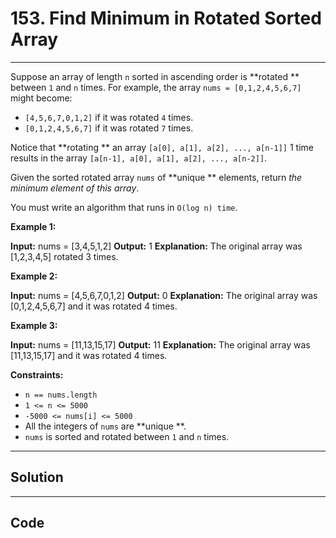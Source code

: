 # 153. Find Minimum in Rotated Sorted Array

---

Suppose an array of length `n` sorted in ascending order is **rotated ** between `1` and `n` times. For example, the array `nums = [0,1,2,4,5,6,7]` might become:

  * `[4,5,6,7,0,1,2]` if it was rotated `4` times.
  * `[0,1,2,4,5,6,7]` if it was rotated `7` times.



Notice that **rotating ** an array `[a[0], a[1], a[2], ..., a[n-1]]` 1 time results in the array `[a[n-1], a[0], a[1], a[2], ..., a[n-2]]`.

Given the sorted rotated array `nums` of **unique ** elements, return _the minimum element of this array_.

You must write an algorithm that runs in `O(log n) time`.

 

**Example 1:**


**Input:** nums = [3,4,5,1,2]
**Output:** 1
**Explanation:** The original array was [1,2,3,4,5] rotated 3 times.


**Example 2:**


**Input:** nums = [4,5,6,7,0,1,2]
**Output:** 0
**Explanation:** The original array was [0,1,2,4,5,6,7] and it was rotated 4 times.


**Example 3:**


**Input:** nums = [11,13,15,17]
**Output:** 11
**Explanation:** The original array was [11,13,15,17] and it was rotated 4 times. 


 

**Constraints:**

  * `n == nums.length`
  * `1 <= n <= 5000`
  * `-5000 <= nums[i] <= 5000`
  * All the integers of `nums` are **unique **.
  * `nums` is sorted and rotated between `1` and `n` times.

---

## Solution



---

## Code
```python


```